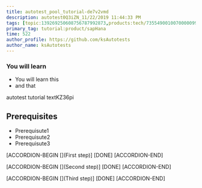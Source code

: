 ```yaml
---
title: autotest_pool_tutorial-de7v2vmd
description: autotest0Q3iZN_11/22/2019 11:44:33 PM
tags: [topic:139269250608756787992873,products:tech/73554900100700000996,tutorial:experience/advanced]
primary_tag: tutorial:product/sapHana
time: 522
author_profile: https://github.com/ksAutotests
author_name: ksAutotests
---
```

### You will learn
- You will learn this
- and that

autotest tutorial textKZ36pi

## Prerequisites
- Prerequisute1
- Prerequisute2
- Prerequisute3

[ACCORDION-BEGIN [](First step)]
[DONE]
[ACCORDION-END]

[ACCORDION-BEGIN [](Second step)]
[DONE]
[ACCORDION-END]

[ACCORDION-BEGIN [](Third step)]
[DONE]
[ACCORDION-END]

